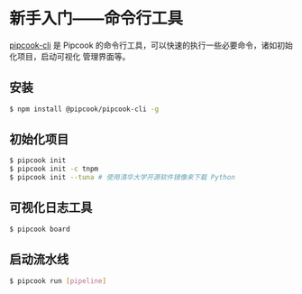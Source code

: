 # 新手入门——命令行工具

[pipcook-cli][] 是 Pipcook 的命令行工具，可以快速的执行一些必要命令，诸如初始化项目，启动可视化
管理界面等。

## 安装

```sh
$ npm install @pipcook/pipcook-cli -g
```

## 初始化项目

```sh
$ pipcook init
$ pipcook init -c tnpm
$ pipcook init --tuna # 使用清华大学开源软件镜像来下载 Python
```

## 可视化日志工具

```sh
$ pipcook board
```

[pipcook-cli]: https://github.com/alibaba/pipcook/tree/master/packages/cli

## 启动流水线

```sh
$ pipcook run [pipeline]
```
